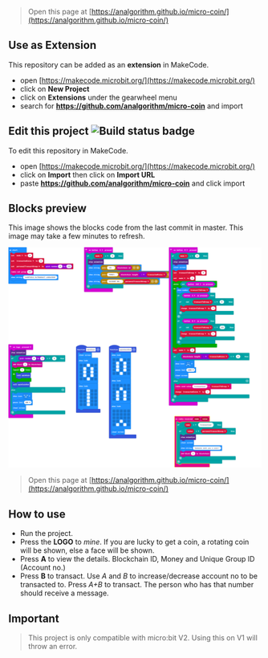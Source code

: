 
> Open this page at [https://analgorithm.github.io/micro-coin/](https://analgorithm.github.io/micro-coin/)

## Use as Extension

This repository can be added as an **extension** in MakeCode.

* open [https://makecode.microbit.org/](https://makecode.microbit.org/)
* click on **New Project**
* click on **Extensions** under the gearwheel menu
* search for **https://github.com/analgorithm/micro-coin** and import

## Edit this project ![Build status badge](https://github.com/analgorithm/micro-coin/workflows/MakeCode/badge.svg)

To edit this repository in MakeCode.

* open [https://makecode.microbit.org/](https://makecode.microbit.org/)
* click on **Import** then click on **Import URL**
* paste **https://github.com/analgorithm/micro-coin** and click import

## Blocks preview

This image shows the blocks code from the last commit in master.
This image may take a few minutes to refresh.

![A rendered view of the blocks](https://github.com/analgorithm/micro-coin/raw/master/.github/makecode/blocks.png)

> Open this page at [https://analgorithm.github.io/micro-coin/](https://analgorithm.github.io/micro-coin/)

## How to use

* Run the project.
* Press the **LOGO** to _mine_. If you are lucky to get a coin, a rotating coin will be shown, else a face will be shown.
* Press **A** to view the details. Blockchain ID, Money and Unique Group ID (Account no.)
* Press **B** to transact. Use _A_ and _B_ to increase/decrease account no to be transacted to. Press _A+B_ to transact. The person who has that number should receive a message.

## Important

> This project is only compatible with micro:bit V2. Using this on V1 will throw an error.
